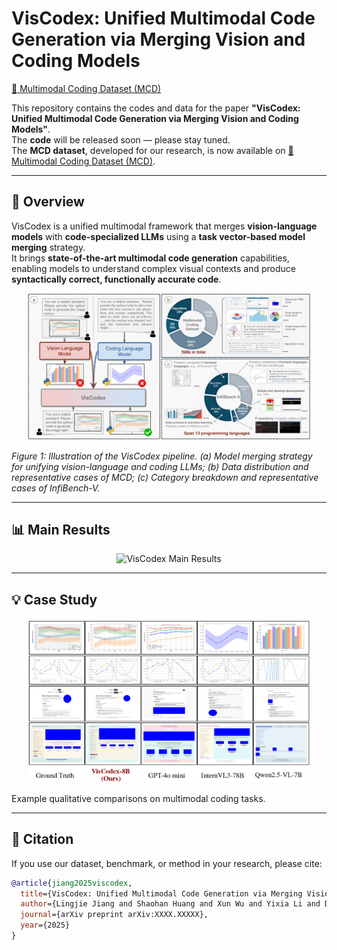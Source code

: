 # VisCodex: Unified Multimodal Code Generation via Merging Vision and Coding Models

[🤗 Multimodal Coding Dataset (MCD)](https://huggingface.co/datasets/lingjie23/MultimodalCodingDataset)

This repository contains the codes and data for the paper **"VisCodex: Unified Multimodal Code Generation via Merging Vision and Coding Models"**.  
The **code** will be released soon — please stay tuned.  
The **MCD dataset**, developed for our research, is now available on [🤗 Multimodal Coding Dataset (MCD)](https://huggingface.co/datasets/lingjie23/MultimodalCodingDataset).

---

## 📌 Overview
VisCodex is a unified multimodal framework that merges **vision-language models** with **code-specialized LLMs** using a **task vector-based model merging** strategy.  
It brings **state-of-the-art multimodal code generation** capabilities, enabling models to understand complex visual contexts and produce **syntactically correct, functionally accurate code**.

<p align="center">
  <img src="./assets/main.jpg" alt="VisCodex Pipeline Overview" width="90%">
</p>

*Figure 1: Illustration of the VisCodex pipeline. (a) Model merging strategy for unifying vision-language and coding LLMs; (b) Data distribution and representative cases of MCD; (c) Category breakdown and representative cases of InfiBench-V.*

---

## 📊 Main Results
<p align="center">
  <img src="./assets/main_results.jpg" alt="VisCodex Main Results" width="90%">
</p>

---

## 💡 Case Study
<p align="center">
  <img src="./assets/case.jpg" alt="VisCodex Case Study" width="90%">
</p>
Example qualitative comparisons on multimodal coding tasks.

---

## 📜 Citation
If you use our dataset, benchmark, or method in your research, please cite:

```bibtex
@article{jiang2025viscodex,
  title={VisCodex: Unified Multimodal Code Generation via Merging Vision and Coding Models},
  author={Lingjie Jiang and Shaohan Huang and Xun Wu and Yixia Li and Dongdong Zhang and Furu Wei},
  journal={arXiv preprint arXiv:XXXX.XXXXX},
  year={2025}
}
